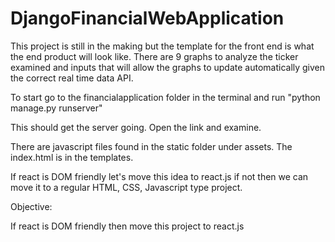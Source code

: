 # DjangoFinancialWebApplication

This project is still in the making but the template for the front end is what the end product will look like. There are 9 graphs to analyze the ticker examined and inputs that will allow the graphs to update automatically given the correct real time data API. 

To start go to the financialapplication folder in the terminal and run "python manage.py runserver"

This should get the server going. Open the link and examine. 

There are javascript files found in the static folder under assets. The index.html is in the templates. 

If react is DOM friendly let's move this idea to react.js if not then we can move it to a regular HTML, CSS, Javascript type project.

Objective: 

If react is DOM friendly then move this project to react.js 

